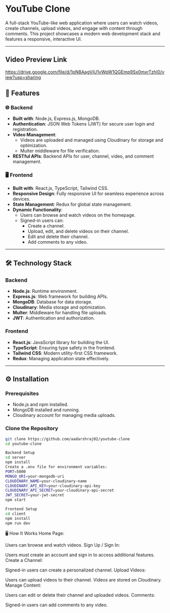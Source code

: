 # YouTube Clone

A full-stack YouTube-like web application where users can watch videos, create channels, upload videos, and engage with content through comments. This project showcases a modern web development stack and features a responsive, interactive UI.

---

## Video Preview Link

https://drive.google.com/file/d/1pN8AagVjU1vWpW1QGEmp9Sx0mxrTzhI0/view?usp=sharing


## 🚀 Features

### 🌐 Backend
- **Built with**: Node.js, Express.js, MongoDB.
- **Authentication**: JSON Web Tokens (JWT) for secure user login and registration.
- **Video Management**: 
  - Videos are uploaded and managed using Cloudinary for storage and optimization.
  - Multer middleware for file verification.
- **RESTful APIs**: Backend APIs for user, channel, video, and comment management.

### 🖥️ Frontend
- **Built with**: React.js, TypeScript, Tailwind CSS.
- **Responsive Design**: Fully responsive UI for seamless experience across devices.
- **State Management**: Redux for global state management.
- **Dynamic Functionality**:
  - Users can browse and watch videos on the homepage.
  - Signed-in users can:
    - Create a channel.
    - Upload, edit, and delete videos on their channel.
    - Edit and delete their channel.
    - Add comments to any video.

---

## 🛠️ Technology Stack

### Backend
- **Node.js**: Runtime environment.
- **Express.js**: Web framework for building APIs.
- **MongoDB**: Database for data storage.
- **Cloudinary**: Media storage and optimization.
- **Multer**: Middleware for handling file uploads.
- **JWT**: Authentication and authorization.

### Frontend
- **React.js**: JavaScript library for building the UI.
- **TypeScript**: Ensuring type safety in the frontend.
- **Tailwind CSS**: Modern utility-first CSS framework.
- **Redux**: Managing application state effectively.

---

## ⚙️ Installation

### Prerequisites
- Node.js and npm installed.
- MongoDB installed and running.
- Cloudinary account for managing media uploads.

### Clone the Repository
```bash
git clone https://github.com/aadarshraj02/youtube-clone
cd youtube-clone

Backend Setup
cd server
npm install
Create a .env file for environment variables:
PORT=5000
MONGO_URI=your-mongodb-uri
CLOUDINARY_NAME=your-cloudinary-name
CLOUDINARY_API_KEY=your-cloudinary-api-key
CLOUDINARY_API_SECRET=your-cloudinary-api-secret
JWT_SECRET=your-jwt-secret
npm start

Frontend Setup
cd client
npm install
npm run dev
```

🖥️ How It Works
Home Page:

Users can browse and watch videos.
Sign Up / Sign In:

Users must create an account and sign in to access additional features.
Create a Channel:

Signed-in users can create a personalized channel.
Upload Videos:

Users can upload videos to their channel. Videos are stored on Cloudinary.
Manage Content:

Users can edit or delete their channel and uploaded videos.
Comments:

Signed-in users can add comments to any video.
